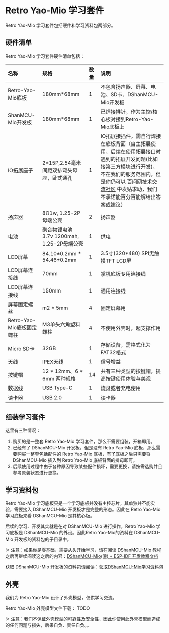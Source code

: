 # Retro Yao-Mio 学习套件

Retro Yao-Mio 学习套件包括硬件和学习资料包两部分。

## 硬件清单

Retro Yao-Mio 学习套件硬件清单包括：

| 名称 | 规格 | 数量 | 说明 |
|:---| :--- | :--- | :--- |
| Retro-Yao-Mio底板 | 180mm*68mm | 1 |不包含扬声器、屏幕、电池、SD卡、DShanMCU-Mio开发板 |
| ShanMCU-Mio开发板 | 180mm*68mm | 1 | 已焊接排针，作为主控/核心板对接到Retro-Yao-Mio底板上 |
| IO拓展座子 | 2*15P,2.54毫米间距双排弯头母座，卧式通孔 | 1 | IO拓展接插件，需自行焊接在底板背面（自主拓展使用，后续在使用拓展接口时遇到的拓展开发问题(比如接第三方模块进行开发)，不在我们的服务范围内，但是你仍可以 [百问网技术交流社区](https://forums.100ask.net/c/esp/49) 中发贴求助，我们不承诺能百分百能解给出答案或建议） |
| 扬声器 | 8Ω1w, 1.25-2P母端公壳 | 2 | 扬声器 |
| 电池 | 聚合物锂电池 3.7v 1200mah, 1.25-2P母端公壳 | 1 | 供电 |
| LCD屏幕 | 84.10±0.2mm * 54.46±0.2mm | 1 | 3.5寸(320*480) SPI无触摸TFT LCD屏|
| LCD屏幕连接线 | 70mm | 1 | 掌机底板专用连接线 |
| LCD屏幕连接线 | 150mm | 1 | 通用连接线 | 
| 屏幕固定螺丝 | m2 * 5mm | 4 | 固定屏幕用 |
| Retro-Yao-Mio底板固定螺柱| M3单头六角塑料螺柱 | 4 | 不使用外壳时，起支撑作用 |
| Micro SD卡 | 32GB | 1 | 存储设备，需格式化为FAT32格式 |
| 天线 | IPEX天线 | 1 | 信号增益 |
| 按键帽 | 12 * 12mm、6 * 6mm 两种规格 | 14 | 共有三种类型的按键帽，提高按键使用体验与美观 |
| 数据线 | USB Type-C | 1 | 烧录或者充电使用 |
| 读卡器 | USB 2.0 | 1 | 读卡器 |


## 组装学习套件

这里有三种情况：

1. 购买的是一整套 Retro Yao-Mio 学习套件，那么不需要组装，开箱即用。
2. 已经有了 DShanMCU-Mio 开发板，但是没有 Retro Yao-Mio 底板，那么需要购买一整套包括配件的 Retro Yao-Mio 底板，有了底板之后只需要将 DShanMCU-Mio 插入到 Retro Yao-Mio 底板背面的排母即可。
3. 后续使用过程中由于各种原因导致某些配件损坏，需要更换，请按需选购并且参考原装状态进行更换。

## 学习资料包

Retro Yao-Mio 学习底板只是一个学习底板并没有主控芯片，其单独并不能实验，需要接入 DShanMCU-Mio 开发板才是完整的形态。因此在 Retro Yao-Mio 学习底板来看 DShanMCU-Mio 是其核心板。

后续的学习、开发其实就是在对 DShanMCU-Mio 进行操作，Retro Yao-Mio 学习底板是 DShanMCU-Mio 的外设。因此Retro Yao-Mio的资料在 DShanMCU-Mio 开发板的资料包的子目录中。

!> 注意：如果你是零基础，需要从头开始学习，请在阅读 DShanMCU-Mio 教程之后再继续阅读这之后的内容：[DShanMCU-Mio(澪) + ESP-IDF 开发教程文档](DShanMCU-Mio/ESP-IDF/chapter1-1)

获取 DShanMCU-Mio 开发板的资料包请阅读：[获取DShanMCU-Mio学习资料包](DShanMCU-Mio/ESP-IDF/chapter2-1)

## 外壳

我们为 Retro Yao-Mio 设计了外壳模型，仅供学习交流。

Retro Yao-Mio 外壳模型文件下载： TODO

!> 注意：我们不保证外壳模型的可靠性及安全性，因此你使用此外壳模型而造成的任何问题与损失，后果自负、责任自负。。
